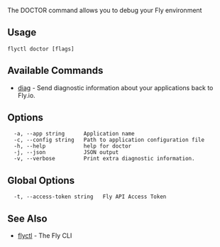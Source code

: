 The DOCTOR command allows you to debug your Fly environment


## Usage
~~~
flyctl doctor [flags]
~~~

## Available Commands
* [diag](/docs/flyctl/doctor-diag/)	 - Send diagnostic information about your applications back to Fly.io.

## Options

~~~
  -a, --app string      Application name
  -c, --config string   Path to application configuration file
  -h, --help            help for doctor
  -j, --json            JSON output
  -v, --verbose         Print extra diagnostic information.
~~~

## Global Options

~~~
  -t, --access-token string   Fly API Access Token
~~~

## See Also

* [flyctl](/docs/flyctl/help/)	 - The Fly CLI


